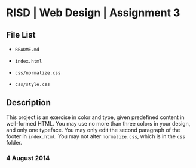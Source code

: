 # RISD | Web Design | Assignment 3

## File List
- `README.md`

- `index.html`

- `css/normalize.css`

- `css/style.css`

## Description
This project is an exercise in color and type, given predefined content in well-formed HTML. You may use no more than three colors in your design, and only one typeface. You may only edit the second paragraph of the footer in `index.html`. You may not alter `normalize.css`, which is in the `css` folder.

### 4 August 2014
